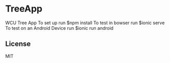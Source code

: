  # TreeApp
WCU Tree App
To set up run $npm install 
To test in bowser run $ionic serve
To test on an Android Device run $ionic run android

License
----

MIT
